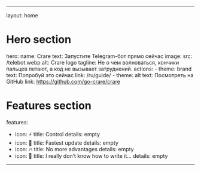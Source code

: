 ---
layout: home

# Hero section
hero:
  name: Crare
  text: Запустите Telegram-бот прямо сейчас
  image:
    src: /telebot.webp
    alt: Crare logo
  tagline: Не о чем волноваться, кончики пальцев летают, а код не вызывает затруднений.
  actions:
    - theme: brand
      text: Попробуй это сейчас
      link: /ru/guide/
    - theme: alt
      text: Посмотреть на GitHub
      link: https://github.com/go-crare/crare

# Features section
features:
  - icon: ⚡️
    title: Control
    details: empty
  - icon: 🎉
    title: Fastest update
    details: empty
  - icon: 🔥
    title: No more advantages
    details: empty
  - icon: 🎀
    title: I really don’t know how to write it…
    details: empty

----
<style>
:root {
  --vp-home-hero-name-color: transparent;
  --vp-home-hero-name-background: -webkit-linear-gradient(120deg, #bd34fe 30%, #41d1ff);

  --vp-home-hero-image-background-image: linear-gradient(-45deg, #bd34fe 50%, #47caff 50%);
  --vp-home-hero-image-filter: blur(40px);
}

@media (min-width: 640px) {
  :root {
    --vp-home-hero-image-filter: blur(56px);
  }
}

@media (min-width: 960px) {
  :root {
    --vp-home-hero-image-filter: blur(72px);
  }
}
</style>